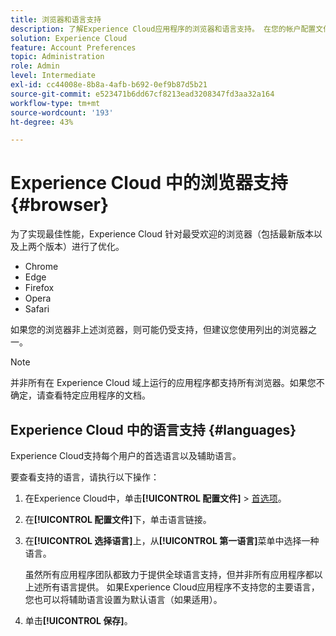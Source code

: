 ```yaml
---
title: 浏览器和语言支持
description: 了解Experience Cloud应用程序的浏览器和语言支持。 在您的帐户配置文件中选择主要语言和次要语言。
solution: Experience Cloud
feature: Account Preferences
topic: Administration
role: Admin
level: Intermediate
exl-id: cc44008e-8b8a-4afb-b692-0ef9b87d5b21
source-git-commit: e523471b6dd67cf8213ead3208347fd3aa32a164
workflow-type: tm+mt
source-wordcount: '193'
ht-degree: 43%

---
```


# Experience Cloud 中的浏览器支持 {#browser}

为了实现最佳性能，Experience Cloud 针对最受欢迎的浏览器（包括最新版本以及上两个版本）进行了优化。

* Chrome
* Edge
* Firefox
* Opera
* Safari

如果您的浏览器非上述浏览器，则可能仍受支持，但建议您使用列出的浏览器之一。

>[!NOTE]
>
>并非所有在 Experience Cloud 域上运行的应用程序都支持所有浏览器。如果您不确定，请查看特定应用程序的文档。

## Experience Cloud 中的语言支持 {#languages}

Experience Cloud支持每个用户的首选语言以及辅助语言。

要查看支持的语言，请执行以下操作：

1. 在Experience Cloud中，单击&#x200B;**[!UICONTROL 配置文件]** > [首选项](https://experience.adobe.com/preferences)。

1. 在&#x200B;**[!UICONTROL 配置文件]**&#x200B;下，单击语言链接。

1. 在&#x200B;**[!UICONTROL 选择语言]**&#x200B;上，从&#x200B;**[!UICONTROL 第一语言]**&#x200B;菜单中选择一种语言。

   虽然所有应用程序团队都致力于提供全球语言支持，但并非所有应用程序都以上述所有语言提供。 如果Experience Cloud应用程序不支持您的主要语言，您也可以将辅助语言设置为默认语言（如果适用）。

1. 单击&#x200B;**[!UICONTROL 保存]**。
